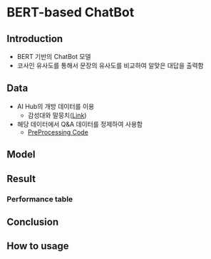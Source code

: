 # BERT-based ChatBot

## Introduction
+ BERT 기반의 ChatBot 모델
+ 코사인 유사도를 통해서 문장의 유사도를 비교하여 알맞은 대답을 출력함

## Data
+ AI Hub의 개방 데이터를 이용
    + 감성대와 말뭉치([Link](https://aihub.or.kr/aidata/7978))
+ 해당 데이터에서 Q&A 데이터를 정제하여 사용함
    + [PreProcessing Code]()

## Model

## Result

### Performance table

## Conclusion

## How to usage